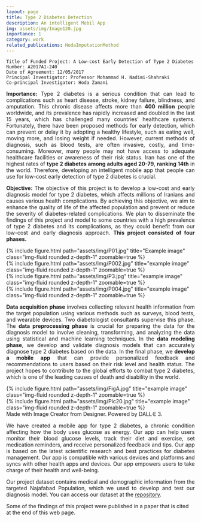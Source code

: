 ```yaml
---
layout: page
title: Type 2 Diabetes Detection
description: An intelligent Mobil App
img: assets/img/Image120.jpg
importance: 1
category: work
related_publications: HodaImputationMethod
---
```

    
    Title of Funded Project: A Low-cost Early Detection of Type 2 Diabetes
    Number: A2017A1-240
    Date of Agreement: 12/05/2017
    Principal Investigator: Professor Mohammad H. Nadimi-Shahraki
    Co-principal Investigator: Hoda Zamani 

   
<p align="justify"><b>Importance:</b> Type 2 diabetes is a serious condition that can lead to complications such as heart disease, stroke, kidney failure, blindness, and amputation. This chronic disease affects more than <b>400 million</b> people worldwide, and its prevalence has rapidly increased and doubled in the last 15 years, which has challenged many countries' healthcare systems. Fortunately, there have been proposed methods for early detection, which can prevent or delay it by adopting a healthy lifestyle, such as eating well, moving more, and losing weight if needed. However, current methods of diagnosis, such as blood tests, are often invasive, costly, and time-consuming. Moreover, many people may not have access to adequate healthcare facilities or awareness of their risk status. Iran has one of the highest rates of <b>type 2 diabetes among adults aged 20-79</b>, <b>ranking 14th</b> in the world. Therefore, developing an intelligent mobile app that people can use for low-cost early detection of type 2 diabetes is crucial.

<p align="justify"><b>Objective:</b> The objective of this project is to develop a low-cost and early diagnosis model for type 2 diabetes, which affects millions of Iranians and causes various health complications. By achieving this objective, we aim to enhance the quality of life of the affected population and prevent or reduce the severity of diabetes-related complications. We plan to disseminate the findings of this project and model to some countries with a high prevalence of type 2 diabetes and its complications, as they could benefit from our low-cost and early diagnosis approach.
<b>This project consisted of four phases.</b>

<div class="row">
    <div class="col-sm mt-3 mt-md-0">
        {% include figure.html path="assets/img/P01.jpg" title="Example image" class="img-fluid rounded z-depth-1" zoomable=true %}
    </div>
    <div class="col-sm mt-3 mt-md-0">
        {% include figure.html path="assets/img/P002.jpg" title="example image" class="img-fluid rounded z-depth-1" zoomable=true %}
    </div>
    <div class="col-sm mt-3 mt-md-0">
        {% include figure.html path="assets/img/P3.jpg" title="example image" class="img-fluid rounded z-depth-1" zoomable=true %}
    </div>
    <div class="col-sm mt-3 mt-md-0">
        {% include figure.html path="assets/img/P004.jpg" title="example image" class="img-fluid rounded z-depth-1" zoomable=true %}
    </div>    
</div>

<p align="justify"><b>Data acquisition phase</b> involves collecting relevant health information from the target population using various methods such as surveys, blood tests, and wearable devices. Two diabetologist consultants supervise this phase. The <b>data preprocessing phase</b> is crucial for preparing the data for the diagnosis model to involve cleaning, transforming, and analyzing the data using statistical and machine learning techniques. In the <b>data modeling phase</b>, we develop and validate diagnosis models that can accurately diagnose type 2 diabetes based on the data. In the final phase, we <b>develop a mobile app</b> that can provide personalized feedback and recommendations to users based on their risk level and health status. The project hopes to contribute to the global efforts to combat type 2 diabetes, which is one of the leading causes of death and disability in the world.</p>


<div class="row justify-content-sm-center">
    <div class="col-sm mt-3 mt-md-0">
        {% include figure.html path="assets/img/FigA.jpg" title="example image" class="img-fluid rounded z-depth-1" zoomable=true %}
    </div>
     <div class="col-sm mt-3 mt-md-0">
        {% include figure.html path="assets/img/Pic20.jpg" title="example image" class="img-fluid rounded z-depth-1" zoomable=true %}
    </div>
</div>
<div class="caption">
    Made with Image Creator from Designer. Powered by DALL·E 3.
</div>

<p align="justify">We have created a mobile app for type 2 diabetes, a chronic condition affecting how the body uses glucose as energy. Our app can help users monitor their blood glucose levels, track their diet and exercise, set medication reminders, and receive personalized feedback and tips. Our app is based on the latest scientific research and best practices for diabetes management. Our app is compatible with various devices and platforms and syncs with other health apps and devices. Our app empowers users to take charge of their health and well-being.

<p align="justify">Our project dataset contains medical and demographic information from the targeted Najafabad Population, which we used to develop and test our diagnosis model. You can access our dataset at the <a href="https://hodazamani.github.io/repositories">repository</a>.</p> Some of the findings of this project were published in a paper that is cited at the end of this web page.

